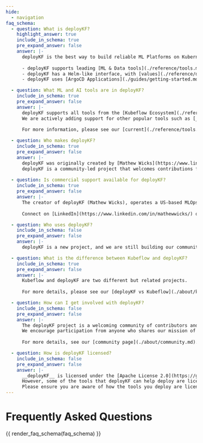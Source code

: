 ```yaml
---
hide:
  - navigation
faq_schema:
  - question: What is deployKF?
    highlight_answer: true
    include_in_schema: true
    pre_expand_answer: false
    answer: |-
      deployKF is the best way to build reliable ML Platforms on Kubernetes.
      
      - deployKF supports leading [ML & Data tools](./reference/tools.md) from both Kubeflow, and other projects
      - deployKF has a Helm-like interface, with [values](./reference/deploykf-values.md) for configuring all aspects of the deployment
      - deployKF uses [ArgoCD Applications](./guides/getting-started.md#4-sync-argocd-applications) to provide native GitOps support

  - question: What ML and AI tools are in deployKF?
    include_in_schema: true
    pre_expand_answer: false
    answer: |-
      deployKF supports all tools from the [Kubeflow Ecosystem](./reference/tools.md#kubeflow-ecosystem) including [__Kubeflow Pipelines__](./reference/tools.md#kubeflow-pipelines) and [__Kubeflow Notebooks__](./reference/tools.md#kubeflow-notebooks).
      We are actively adding support for other popular tools such as [__MLflow__](./reference/future-tools.md#mlflow-model-registry), [__Airflow__](./reference/future-tools.md#apache-airflow), and [__Feast__](./reference/future-tools.md#feast). 
  
      For more information, please see our [current](./reference/tools.md) and [future](./reference/future-tools.md) tools!

  - question: Who makes deployKF?
    include_in_schema: true
    pre_expand_answer: false
    answer: |-
      deployKF was originally created by [Mathew Wicks](https://www.linkedin.com/in/mathewwicks/) (GitHub: [@thesuperzapper](https://github.com/thesuperzapper)), a Kubeflow lead and maintainer of the popular [Apache Airflow Helm Chart](https://github.com/airflow-helm/charts).
      deployKF is a community-led project that welcomes contributions from anyone who wants to help.
   
  - question: Is commercial support available for deployKF?
    include_in_schema: true
    pre_expand_answer: false
    answer: |-
      The creator of deployKF (Mathew Wicks), operates a US-based MLOps company called [Aranui Solutions](https://www.aranui.solutions) that provides commercial support and consulting for deployKF.
    
      Connect on [LinkedIn](https://www.linkedin.com/in/mathewwicks/) or email [`sales@aranui.solutions`](mailto:sales@aranui.solutions?subject=%5BdeployKF%5D%20MY_SUBJECT) to learn more!

  - question: Who uses deployKF?
    include_in_schema: false
    pre_expand_answer: false
    answer: |-
      deployKF is a new project, and we are still building our community, consider [adding your organization](https://github.com/deployKF/deployKF/blob/main/ADOPTERS.md) to our list of adopters.

  - question: What is the difference between Kubeflow and deployKF?
    include_in_schema: true
    pre_expand_answer: false
    answer: |-
      Kubeflow and deployKF are two different but related projects.
      
      For more details, please see our [deployKF vs Kubeflow](./about/kubeflow-vs-deploykf.md) comparison.

  - question: How can I get involved with deployKF?
    include_in_schema: false
    pre_expand_answer: false
    answer: |-
      The deployKF project is a welcoming community of contributors and users. 
      We encourage participation from anyone who shares our mission of making it easy to build open ML Platforms on Kubernetes.
      
      For more details, see our [community page](./about/community.md).

  - question: How is deployKF licensed?
    include_in_schema: false
    pre_expand_answer: false
    answer: |-
      __deployKF__ is licensed under the [Apache License 2.0](https://github.com/deployKF/deployKF/blob/main/LICENSE).
      However, some of the tools that deployKF can help deploy are licensed differently.
      Please ensure you are aware of how the tools you deploy are licenced.
---
```


# Frequently Asked Questions

{{ render_faq_schema(faq_schema) }}